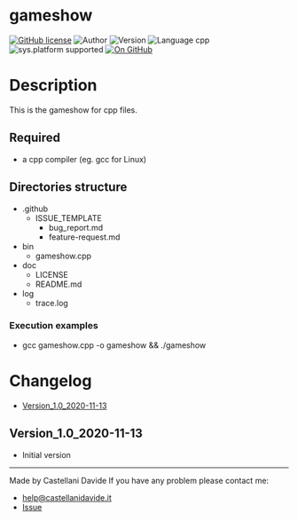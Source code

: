 # gameshow
[![GitHub license](https://img.shields.io/badge/licence-GNU-green?style=flat)](https://github.com/CastellaniDavide/gameshow/blob/master/LICENSE) ![Author](https://img.shields.io/badge/author-Castellani%20Davide-green?style=flat) ![Version](https://img.shields.io/badge/version-v01.01-blue?style=flat) ![Language cpp](https://img.shields.io/badge/language-cpp-yellowgreen?style=flat) ![sys.platform supported](https://img.shields.io/badge/OS%20platform%20supported-All-blue?style=flat) [![On GitHub](https://img.shields.io/badge/on%20GitHub-True-green?style=flat&logo=github)](https://github.com/CastellaniDavide/gameshow)

# Description
This is the gameshow for cpp files.

## Required
 - a cpp compiler (eg. gcc for Linux)
 

## Directories structure
 - .github
   - ISSUE_TEMPLATE
     - bug_report.md
     - feature-request.md
 - bin
	 - gameshow.cpp
 - doc
   - LICENSE
   - README.md
 - log
	 - trace.log
   
### Execution examples
 - gcc gameshow.cpp -o gameshow && ./gameshow

# Changelog
 - [Version_1.0_2020-11-13](#Version_10_2020-11-13)


## Version_1.0_2020-11-13
 - Initial version

---
Made by Castellani Davide 
If you have any problem please contact me:
- help@castellanidavide.it
- [Issue](https://github.com/CastellaniDavide/gameshow/issues)
